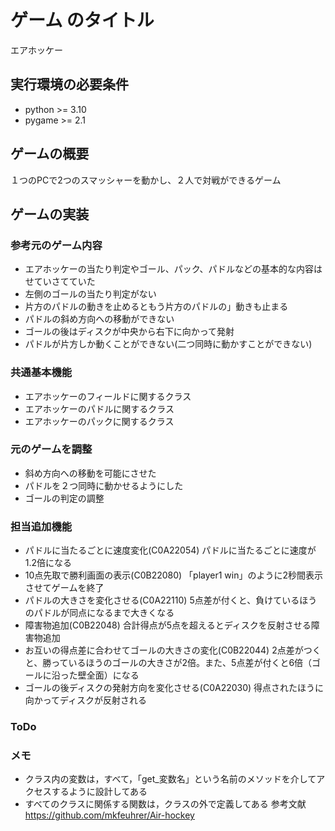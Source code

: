 # ゲーム のタイトル
エアホッケー
## 実行環境の必要条件
* python >= 3.10
* pygame >= 2.1

## ゲームの概要
１つのPCで2つのスマッシャーを動かし、２人で対戦ができるゲーム

## ゲームの実装
### 参考元のゲーム内容
* エアホッケーの当たり判定やゴール、パック、パドルなどの基本的な内容はせていさてていた
* 左側のゴールの当たり判定がない
* 片方のパドルの動きを止めるともう片方のパドルの」動きも止まる
* パドルの斜め方向への移動ができない
* ゴールの後はディスクが中央から右下に向かって発射
* パドルが片方しか動くことができない(二つ同時に動かすことができない)
### 共通基本機能
* エアホッケーのフィールドに関するクラス
* エアホッケーのパドルに関するクラス
* エアホッケーのパックに関するクラス
### 元のゲームを調整
* 斜め方向への移動を可能にさせた
* パドルを２つ同時に動かせるようにした
* ゴールの判定の調整


### 担当追加機能
* パドルに当たるごとに速度変化(C0A22054)
パドルに当たるごとに速度が1.2倍になる
* 10点先取で勝利画面の表示(C0B22080)
「player1 win」のように2秒間表示させてゲームを終了
* パドルの大きさを変化させる(C0A22110)
5点差が付くと、負けているほうのパドルが同点になるまで大きくなる
* 障害物追加(C0B22048)
合計得点が5点を超えるとディスクを反射させる障害物追加
* お互いの得点差に合わせてゴールの大きさの変化(C0B22044)
2点差がつくと、勝っているほうのゴールの大きさが2倍。また、5点差が付くと6倍（ゴールに沿った壁全面）になる
* ゴールの後ディスクの発射方向を変化させる(C0A22030)
得点されたほうに向かってディスクが反射される
### ToDo
### メモ
* クラス内の変数は，すべて，「get_変数名」という名前のメソッドを介してアクセスするように設計してある
* すべてのクラスに関係する関数は，クラスの外で定義してある
参考文献
https://github.com/mkfeuhrer/Air-hockey